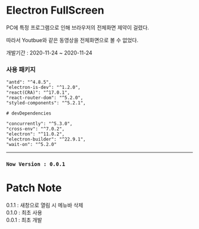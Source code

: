 # Electron FullScreen

PC에 특정 프로그램으로 인해 브라우저의 전체화면 제약이 걸렸다.

따라서 Youtbue와 같은 동영상을 전체화면으로 볼 수 없었다.

개발기간 : 2020-11-24 ~ 2020-11-24

### 사용 패키지

    "antd": "^4.8.5",
    "electron-is-dev": "^1.2.0",
    "react(CRA)": "^17.0.1",
    "react-router-dom": "^5.2.0",
    "styled-components": "^5.2.1",

    # devDependencies

    "concurrently": "^5.3.0",
    "cross-env": "^7.0.2",
    "electron": "^11.0.2",
    "electron-builder": "^22.9.1",
    "wait-on": "^5.2.0"

---

### `Now Version : 0.0.1`

# Patch Note

0.1.1 : 새창으로 열림 시 메뉴바 삭제<br />
0.1.0 : 최초 사용<br />
0.0.1 : 최초 개발